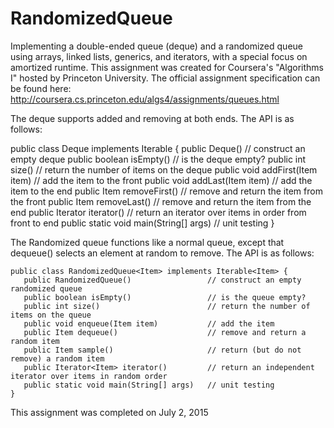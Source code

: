 # RandomizedQueue

Implementing a double-ended queue (deque) and a randomized queue using arrays, linked lists, generics, and iterators, with a special focus on amortized runtime. This assignment was created for Coursera's "Algorithms I" hosted by Princeton University. The official assignment specification can be found here: http://coursera.cs.princeton.edu/algs4/assignments/queues.html

The deque supports added and removing at both ends. The API is as follows:

   public class Deque<Item> implements Iterable<Item> {
   public Deque()                           // construct an empty deque
   public boolean isEmpty()                 // is the deque empty?
   public int size()                        // return the number of items on the deque
   public void addFirst(Item item)          // add the item to the front
   public void addLast(Item item)           // add the item to the end
   public Item removeFirst()                // remove and return the item from the front
   public Item removeLast()                 // remove and return the item from the end
   public Iterator<Item> iterator()         // return an iterator over items in order from front to end
   public static void main(String[] args)   // unit testing
}


The Randomized queue functions like a normal queue, except that dequeue() selects an element at random to remove. The API is as follows:

  

    public class RandomizedQueue<Item> implements Iterable<Item> {
       public RandomizedQueue()                 // construct an empty randomized queue
       public boolean isEmpty()                 // is the queue empty?
       public int size()                        // return the number of items on the queue
       public void enqueue(Item item)           // add the item
       public Item dequeue()                    // remove and return a random item
       public Item sample()                     // return (but do not remove) a random item
       public Iterator<Item> iterator()         // return an independent iterator over items in random order
       public static void main(String[] args)   // unit testing
    }

This assignment was completed on July 2, 2015

  
